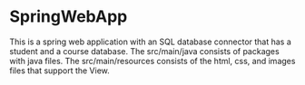 # SpringWebApp

This is a spring web application with an SQL database connector that has a student and a course database. The src/main/java consists of packages with java files. The src/main/resources consists of the html, css, and images files that support the View. 



